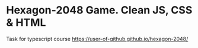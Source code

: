 # Hexagon-2048 Game. Clean JS, CSS & HTML
Task for typescript course
https://user-of-github.github.io/hexagon-2048/
